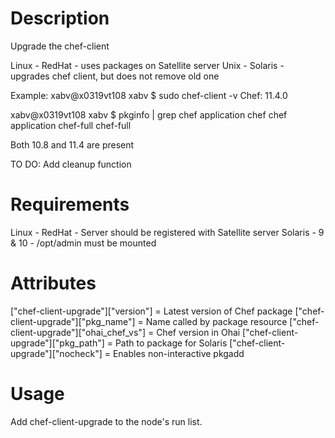 Description
===========

Upgrade the chef-client

Linux    - RedHat    - uses packages on Satellite server
Unix     - Solaris   - upgrades chef client, but does not remove old one

Example:
xabv@x0319vt108 xabv $ sudo chef-client -v
Chef: 11.4.0

xabv@x0319vt108 xabv $ pkginfo | grep chef
application chef                           chef
application chef-full                      chef-full

Both 10.8 and 11.4 are present

TO DO: Add cleanup function

Requirements
============

Linux    - RedHat    - Server should be registered with Satellite server
Solaris  - 9 & 10    - /opt/admin must be mounted

Attributes
==========

["chef-client-upgrade"]["version"]      = Latest version of Chef package
["chef-client-upgrade"]["pkg_name"]     = Name called by package resource
["chef-client-upgrade"]["ohai_chef_vs"] = Chef version in Ohai
["chef-client-upgrade"]["pkg_path"]     = Path to package for Solaris
["chef-client-upgrade"]["nocheck"]      = Enables non-interactive pkgadd

Usage
=====

Add chef-client-upgrade to the node's run list.
